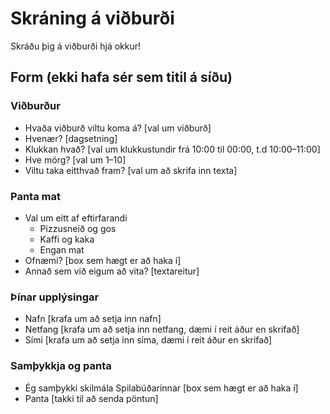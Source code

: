 # Skráning á viðburði

Skráðu þig á viðburði hjá okkur!

## Form (ekki hafa sér sem titil á síðu)

### Viðburður

- Hvaða viðburð viltu koma á? [val um viðburð]
- Hvenær? [dagsetning]
- Klukkan hvað? [val um klukkustundir frá 10:00 til 00:00, t.d 10:00–11:00]
- Hve mörg? [val um 1–10]
- Viltu taka eitthvað fram? [val um að skrifa inn texta]

### Panta mat

- Val um eitt af eftirfarandi
  - Pizzusneið og gos
  - Kaffi og kaka
  - Engan mat
- Ofnæmi? [box sem hægt er að haka í]
- Annað sem við eigum að vita? [textareitur]

### Þínar upplýsingar

- Nafn [krafa um að setja inn nafn]
- Netfang [krafa um að setja inn netfang, dæmi í reit áður en skrifað]
- Sími [krafa um að setja inn síma, dæmi í reit áður en skrifað]

### Samþykkja og panta

- Ég samþykki skilmála Spilabúðarinnar [box sem hægt er að haka í]
- Panta [takki til að senda pöntun]
